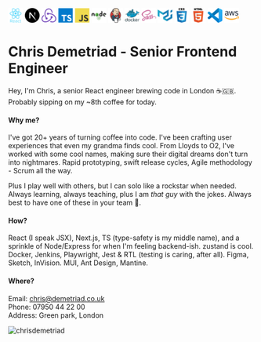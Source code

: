 <div>
  <span><img src="https://raw.githubusercontent.com/devicons/devicon/master/icons/react/react-original-wordmark.svg" alt="react" width="30" height="30" /></span>
  <span><img src="https://raw.githubusercontent.com/devicons/devicon/master/icons/nextjs/nextjs-original.svg" alt="next" width="30" height="30" />
  <span><img src="https://raw.githubusercontent.com/devicons/devicon/master/icons/redux/redux-original.svg" alt="redux" width="30" height="30" /></span>
  <span><img src="https://raw.githubusercontent.com/devicons/devicon/master/icons/typescript/typescript-original.svg" alt="typescript" width="30" height="30" /></span>
  <span><img src="https://raw.githubusercontent.com/devicons/devicon/master/icons/javascript/javascript-original.svg" alt="javascript" width="30" height="30" /></span> 
  <span><img src="https://raw.githubusercontent.com/devicons/devicon/master/icons/nodejs/nodejs-original-wordmark.svg" alt="nodejs" width="30" height="30" /></span>
  <span><img src="https://raw.githubusercontent.com/devicons/devicon/master/icons/jenkins/jenkins-original.svg" alt="jenkins" width="30" height="30" /></span>
  <span><img src="https://raw.githubusercontent.com/devicons/devicon/master/icons/docker/docker-original-wordmark.svg" alt="docker" width="30" height="30" /></span>
  <span><img src="https://raw.githubusercontent.com/devicons/devicon/master/icons/sass/sass-original.svg" alt="sass" width="30" height="30" /></span>
  <span><img src="https://raw.githubusercontent.com/devicons/devicon/master/icons/materialui/materialui-original.svg" alt="materialui" width="30" height="30" /></span>
  <span><img src="https://raw.githubusercontent.com/devicons/devicon/master/icons/css3/css3-original-wordmark.svg" alt="css3" width="30" height="30" /></span>
  <span><img src="https://raw.githubusercontent.com/devicons/devicon/master/icons/html5/html5-original-wordmark.svg" alt="html5" width="30" height="30" /></span>
  <span><img src="https://raw.githubusercontent.com/devicons/devicon/master/icons/vscode/vscode-original.svg" alt="vscode" width="30" height="30" /></span>
  <span><img src="https://raw.githubusercontent.com/devicons/devicon/master/icons/amazonwebservices/amazonwebservices-original-wordmark.svg" alt="aws" width="30" height="30" />
  </span>
</div>

# Chris Demetriad - Senior Frontend Engineer <img src="https://komarev.com/ghpvc/?username=chrisdemetriad&color=green" alt="" align="right" />

Hey, I'm Chris, a senior React engineer brewing code in London ☕️🇬🇧. Probably sipping on my ~8th coffee for today.

#### Why me?
I've got 20+ years of turning coffee into code. I've been crafting user experiences that even my grandma finds cool. From Lloyds to O2, I've worked with some cool names, making sure their digital dreams don't turn into nightmares. Rapid prototyping, swift release cycles, Agile methodology - Scrum all the way.

Plus I play well with others, but I can solo like a rockstar when needed. Always learning, always teaching, plus I am _that guy_ with the jokes. Always best to have one of these in your team 🤔.

#### How?
React (I speak JSX), Next.js, TS (type-safety is my middle name), and a sprinkle of Node/Express for when I'm feeling backend-ish. zustand is cool. Docker, Jenkins, Playwright, Jest & RTL (testing is caring, after all). Figma, Sketch, InVision. MUI, Ant Design, Mantine. 

#### Where?
Email: chris@demetriad.co.uk\
Phone: 07950 44 22 00\
Address: Green park, London


<img align="left" src="https://github-readme-stats.vercel.app/api/top-langs?username=chrisdemetriad&show_icons=true&locale=en&layout=compact&count_private=true&include_all_commits=true" alt="chrisdemetriad" />

